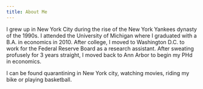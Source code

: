 ```yaml
---
title: About Me
---
```


I grew up in New York City during the rise of the New York Yankees dynasty of the 1990s. I attended the University of Michigan where I graduated with a B.A. in economics in 2010. After college, I moved to Washington D.C. to work for the Federal Reserve Board as a research assistant. After sweating profusely for 3 years straight, I moved back to Ann Arbor to begin my PHd in economics.

I can be found quarantining in New York city, watching movies, riding my bike or playing basketball.
